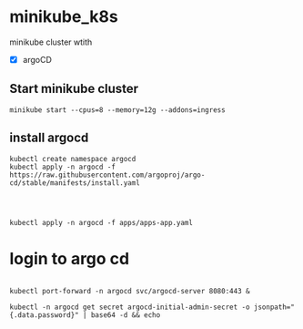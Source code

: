 # minikube_k8s

minikube cluster wtith

- [x] argoCD

## Start minikube cluster
```bach
minikube start --cpus=8 --memory=12g --addons=ingress
```

## install argocd
```
kubectl create namespace argocd
kubectl apply -n argocd -f https://raw.githubusercontent.com/argoproj/argo-cd/stable/manifests/install.yaml




kubectl apply -n argocd -f apps/apps-app.yaml
```

# login to argo cd
```

kubectl port-forward -n argocd svc/argocd-server 8080:443 &

kubectl -n argocd get secret argocd-initial-admin-secret -o jsonpath="{.data.password}" | base64 -d && echo



```
